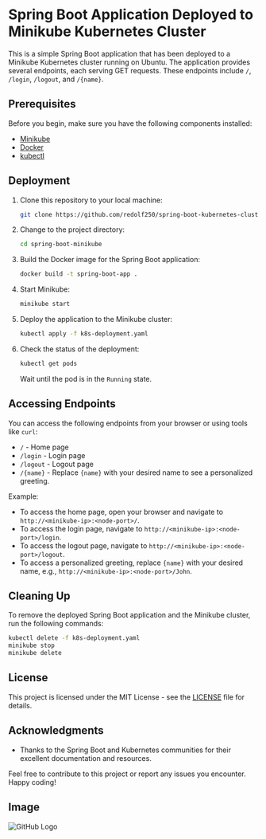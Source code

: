 # Spring Boot Application Deployed to Minikube Kubernetes Cluster

This is a simple Spring Boot application that has been deployed to a Minikube Kubernetes cluster running on Ubuntu. The application provides several endpoints, each serving GET requests. These endpoints include `/`, `/login`, `/logout`, and `/{name}`.

## Prerequisites

Before you begin, make sure you have the following components installed:

- [Minikube](https://minikube.sigs.k8s.io/docs/start/)
- [Docker](https://docs.docker.com/get-docker/)
- [kubectl](https://kubernetes.io/docs/tasks/tools/install-kubectl/)

## Deployment

1. Clone this repository to your local machine:

   ```bash
   git clone https://github.com/redolf250/spring-boot-kubernetes-cluster-simple-deployment.git
   ```

2. Change to the project directory:

   ```bash
   cd spring-boot-minikube
   ```

3. Build the Docker image for the Spring Boot application:

   ```bash
   docker build -t spring-boot-app .
   ```

4. Start Minikube:

   ```bash
   minikube start
   ```

5. Deploy the application to the Minikube cluster:

   ```bash
   kubectl apply -f k8s-deployment.yaml
   ```

6. Check the status of the deployment:

   ```bash
   kubectl get pods
   ```

   Wait until the pod is in the `Running` state.

## Accessing Endpoints

You can access the following endpoints from your browser or using tools like `curl`:

- `/` - Home page
- `/login` - Login page
- `/logout` - Logout page
- `/{name}` - Replace `{name}` with your desired name to see a personalized greeting.

Example:
- To access the home page, open your browser and navigate to `http://<minikube-ip>:<node-port>/`.
- To access the login page, navigate to `http://<minikube-ip>:<node-port>/login`.
- To access the logout page, navigate to `http://<minikube-ip>:<node-port>/logout`.
- To access a personalized greeting, replace `{name}` with your desired name, e.g., `http://<minikube-ip>:<node-port>/John`.

## Cleaning Up

To remove the deployed Spring Boot application and the Minikube cluster, run the following commands:

```bash
kubectl delete -f k8s-deployment.yaml
minikube stop
minikube delete
```

## License

This project is licensed under the MIT License - see the [LICENSE](LICENSE) file for details.

## Acknowledgments

- Thanks to the Spring Boot and Kubernetes communities for their excellent documentation and resources.

Feel free to contribute to this project or report any issues you encounter. Happy coding!

## Image
![GitHub Logo](https://www.google.com/urlsa=i&url=https%3A%2F%2Fpixabay.com%2Fimages%2Fsearch%2Fnature%2F&psig=AOvVaw2fDaWBsOaAqOY9y50hmQ7z&ust=1696517943125000&source=images&cd=vfe&ved=0CBEQjRxqFwoTCPjTgt7U3IEDFQAAAAAdAAAAABAE)

